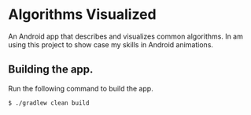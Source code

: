 # Algorithms Visualized

An Android app that describes and visualizes common algorithms. In am using this
project to show case my skills in Android animations.

## Building the app.

Run the following command to build the app.

```
$ ./gradlew clean build
```
